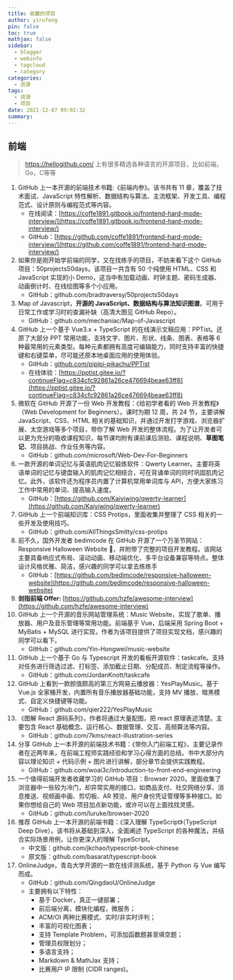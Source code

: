 ```yaml
---
title: 收藏的项目
author: yirufeng
pin: false
toc: true
mathjax: false
sidebar:
  - blogger
  - webinfo
  - tagcloud
  - category
categories:
  - 资源
tags:
  - 资源
  - 项目
date: 2021-12-07 09:02:32
summary:
---
```




## 前端
> https://hellogithub.com/ 上有很多精选各种语言的开源项目，比如前端，Go，C等等


1. GitHub 上一本开源的前端技术书籍:《前端内参》。该书共有 11 章，覆盖了技术面试、JavaScript 特性解析、数据结构与算法、主流框架、开发工具、编程范式、设计原则与编程范式等内容。
    - 在线阅读：[https://coffe1891.gitbook.io/frontend-hard-mode-interview/](https://coffe1891.gitbook.io/frontend-hard-mode-interview/)
    - GitHub：[https://github.com/coffe1891/frontend-hard-mode-interview/](https://github.com/coffe1891/frontend-hard-mode-interview/)
2. 如果你是刚开始学前端的同学，又在找练手的项目，不妨来看下这个 GitHub 项目：50projects50days。该项目一共含有 50 个纯使用 HTML、CSS 和 JavaScript 实现的小 Demo，这当中有加载动画、时钟主题、密码生成器、动画倒计时、在线绘图等多个小应用。
    - GitHub：github.com/bradtraversy/50projects50days
3. Map of Javascript，**开源的 JavaScript、数据结构与算法知识图谱**。可用于日常工作或学习时的查漏补缺（高清大图见 GitHub Repo）。
    - GitHub：github.com/mechaniac/Map-of-Javascript
4. GitHub 上一个基于 Vue3.x + TypeScript 的在线演示文稿应用：PPTist。还原了大部分 PPT 常用功能，支持文字、图片、形状、线条、图表、表格等 6 种最常用的元素类型。每种元素都拥有高度可编辑能力，同时支持丰富的快捷键和右键菜单，尽可能还原本地桌面应用的使用体验。
    - GitHub：[github.com/pipipi-pikachu/PPTist](http://github.com/pipipi-pikachu/PPTist)
    - 在线体验：[https://pptist.gitee.io/?continueFlag=c834cfc92861a26ce476694beae63ff8](https://pptist.gitee.io/?continueFlag=c834cfc92861a26ce476694beae63ff8)
5. 微软在 GitHub 开源了一份 Web 开发教程：《给初学者看的 Web 开发教程》（Web Development for Beginners）。课时为期 12 周，共 24 节，主要讲解 JavaScript、CSS、HTML 相关的基础知识，并通过开发打字游戏、浏览器扩展、太空游戏等多个项目，带你了解 Web 开发的整体流程。为了让开发者可以更为充分的吸收课程知识，每节课均附有课前课后测验、课程说明、**草图笔记**、项目挑战、作业任务等内容。
    - GitHub：github.com/microsoft/Web-Dev-For-Beginners
6. 一款开源的单词记忆与英语肌肉记忆锻炼软件：Qwerty Learner。主要将英语单词的记忆与键盘输入的肌肉记忆相结合，可在背诵单词的同时巩固肌肉记忆。此外，该软件还为程序员内置了计算机常用单词库与 API，方便大家练习工作中常用的单词、提高输入速度。
    - GitHub：[https://github.com/Kaiyiwing/qwerty-learner](https://github.com/Kaiyiwing/qwerty-learner)
7. GitHub 上一个前端知识库：CSS Protips，里面收集并整理了 CSS 相关的一些开发及使用技巧。
    - GitHub：github.com/AllThingsSmitty/css-protips
8. 前不久，国外开发者 bedimcode 在 GitHub 开源了一个万圣节网站：Responsive Halloween Website 🎃，并附带了完整的项目开发教程。该网站主要具备响应式布局、滚动动画、移动端优化、多平台设备兼容等特点。整体设计风格优雅、简洁，感兴趣的同学可以拿去练练手
    - GitHub：[https://github.com/bedimcode/responsive-halloween-website](https://github.com/bedimcode/responsive-halloween-website)
9. **剑指前端 Offer:** [https://github.com/hzfe/awesome-interview](https://github.com/hzfe/awesome-interview)
10. GitHub 上一个开源的音乐网站管理系统：Music Website，实现了歌单、播放器、用户及音乐管理等常用功能。前端基于 Vue，后端采用 Spring Boot + MyBatis + MySQL 进行实现，作者为该项目提供了项目实现文档，感兴趣的同学可以看下。
    - GitHub：github.com/Yin-Hongwei/music-website
11. GitHub 上一个基于 Go 与 Typescript 开发的看板开源软件：taskcafe。支持对任务进行筛选过滤、打标签、添加截止日期、分配成员、制定流程等操作。
    - GitHub：github.com/JordanKnott/taskcafe
12. GitHub 上看到一款颜值颇高的第三方网易云播放器：YesPlayMusic。基于 Vue.js 全家桶开发，内置所有音乐播放器基础功能，支持 MV 播放、暗黑模式、自定义快捷键等功能。
    - GitHub：github.com/qier222/YesPlayMusic 
13. 《图解 React 源码系列》，作者将通过大量配图，把 react 原理表述清楚。主要包含 React 基础概念、运行核心、数据管理、交互、高频算法等内容。
    - GitHub：github.com/7kms/react-illustration-series
14. 分享 GitHub 上一本开源的前端技术书籍：《带你入门前端工程》，主要记录作者在近两年来，在前端工程师实践经验和学习心得方面的总结。书中大部分内容以理论知识 + 代码示例 + 图片进行讲解，部分章节会提供实践教程。
    - GitHub：github.com/woai3c/introduction-to-front-end-engineering
15. 一个值得前端开发者收藏学习的 GitHub 项目：Browser 2020。里面收集了浏览器中一些较为冷门，却异常实用的接口，如商品支付、社交网络分享、消息推送、视频画中画、剪切板、AR 预览、用户身份凭证管理等多种接口。如果你想给自己的 Web 项目加点新功能，或许可以在上面找找灵感。
    - GitHub：github.com/luruke/browser-2020
16. 推荐 GitHub 上一本开源的前端书籍：《深入理解 TypeScript》（TypeScript Deep Dive）。该书将从基础到深入，全面阐述 TypeScript 的各种魔法，并结合实际场景用例，让你更深入的理解 TypeScript。
    - 中文版：github.com/jkchao/typescript-book-chinese
    - 原文版：github.com/basarat/typescript-book
17. OnlineJudge，青岛大学开源的一款在线评测系统，基于 Python 与 Vue 编写而成。
    - GitHub：github.com/QingdaoU/OnlineJudge
    - 主要拥有以下特性：
        - 基于 Docker，真正一键部署；
        - 前后端分离，模块化编程，微服务；
        - ACM/OI 两种比赛模式、实时/非实时评判；
        - 丰富的可视化图表；
        - 支持 Template Problem，可添加函数题甚至填空题；
        - 管理员权限划分；
        - 多语言支持；
        - Markdown & MathJax 支持；
        - 比赛用户 IP 限制 (CIDR ranges)。
<!-- more -->